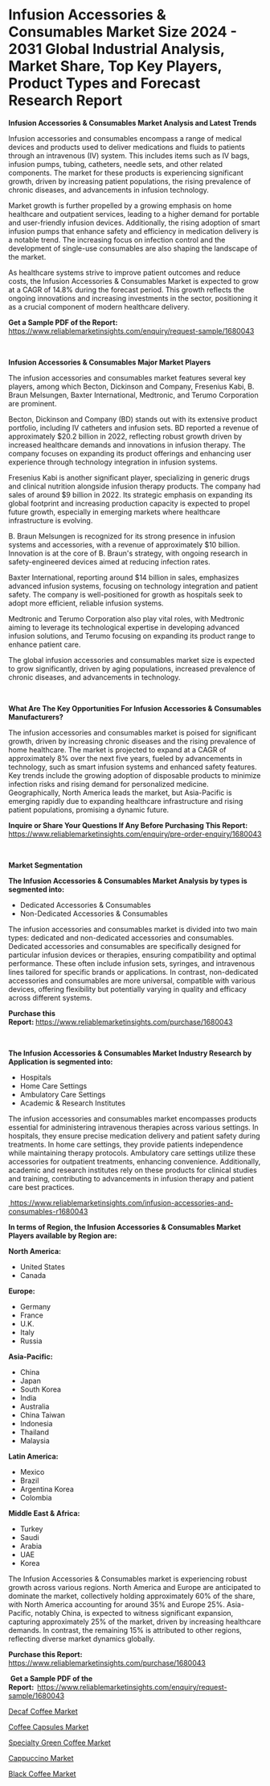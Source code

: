 <p><h1>Infusion Accessories & Consumables Market Size 2024 - 2031 Global Industrial Analysis, Market Share, Top Key Players, Product Types and Forecast Research Report</h1></p><p><strong>Infusion Accessories & Consumables Market Analysis and Latest Trends</strong></p>
<p><p>Infusion accessories and consumables encompass a range of medical devices and products used to deliver medications and fluids to patients through an intravenous (IV) system. This includes items such as IV bags, infusion pumps, tubing, catheters, needle sets, and other related components. The market for these products is experiencing significant growth, driven by increasing patient populations, the rising prevalence of chronic diseases, and advancements in infusion technology.</p><p>Market growth is further propelled by a growing emphasis on home healthcare and outpatient services, leading to a higher demand for portable and user-friendly infusion devices. Additionally, the rising adoption of smart infusion pumps that enhance safety and efficiency in medication delivery is a notable trend. The increasing focus on infection control and the development of single-use consumables are also shaping the landscape of the market.</p><p>As healthcare systems strive to improve patient outcomes and reduce costs, the Infusion Accessories & Consumables Market is expected to grow at a CAGR of 14.8% during the forecast period. This growth reflects the ongoing innovations and increasing investments in the sector, positioning it as a crucial component of modern healthcare delivery.</p></p>
<p><strong>Get a Sample PDF of the Report:&nbsp;</strong> <a href="https://www.reliablemarketinsights.com/enquiry/request-sample/1680043?utm_campaign=1425&utm_medium=2&utm_source=Github&utm_content=ia&utm_term=19102024&utm_id=infusion-accessories-consumables">https://www.reliablemarketinsights.com/enquiry/request-sample/1680043</a></p>
<p>&nbsp;</p>
<p><strong>Infusion Accessories & Consumables Major Market Players</strong></p>
<p><p>The infusion accessories and consumables market features several key players, among which Becton, Dickinson and Company, Fresenius Kabi, B. Braun Melsungen, Baxter International, Medtronic, and Terumo Corporation are prominent.</p><p>Becton, Dickinson and Company (BD) stands out with its extensive product portfolio, including IV catheters and infusion sets. BD reported a revenue of approximately $20.2 billion in 2022, reflecting robust growth driven by increased healthcare demands and innovations in infusion therapy. The company focuses on expanding its product offerings and enhancing user experience through technology integration in infusion systems.</p><p>Fresenius Kabi is another significant player, specializing in generic drugs and clinical nutrition alongside infusion therapy products. The company had sales of around $9 billion in 2022. Its strategic emphasis on expanding its global footprint and increasing production capacity is expected to propel future growth, especially in emerging markets where healthcare infrastructure is evolving.</p><p>B. Braun Melsungen is recognized for its strong presence in infusion systems and accessories, with a revenue of approximately $10 billion. Innovation is at the core of B. Braun's strategy, with ongoing research in safety-engineered devices aimed at reducing infection rates.</p><p>Baxter International, reporting around $14 billion in sales, emphasizes advanced infusion systems, focusing on technology integration and patient safety. The company is well-positioned for growth as hospitals seek to adopt more efficient, reliable infusion systems.</p><p>Medtronic and Terumo Corporation also play vital roles, with Medtronic aiming to leverage its technological expertise in developing advanced infusion solutions, and Terumo focusing on expanding its product range to enhance patient care.</p><p>The global infusion accessories and consumables market size is expected to grow significantly, driven by aging populations, increased prevalence of chronic diseases, and advancements in technology.</p></p>
<p>&nbsp;</p>
<p><strong>What Are The Key Opportunities For Infusion Accessories & Consumables Manufacturers?</strong></p>
<p><p>The infusion accessories and consumables market is poised for significant growth, driven by increasing chronic diseases and the rising prevalence of home healthcare. The market is projected to expand at a CAGR of approximately 8% over the next five years, fueled by advancements in technology, such as smart infusion systems and enhanced safety features. Key trends include the growing adoption of disposable products to minimize infection risks and rising demand for personalized medicine. Geographically, North America leads the market, but Asia-Pacific is emerging rapidly due to expanding healthcare infrastructure and rising patient populations, promising a dynamic future.</p></p>
<p><strong>Inquire or Share Your Questions If Any Before Purchasing This Report:</strong> <a href="https://www.reliablemarketinsights.com/enquiry/pre-order-enquiry/1680043?utm_campaign=1425&utm_medium=2&utm_source=Github&utm_content=ia&utm_term=19102024&utm_id=infusion-accessories-consumables">https://www.reliablemarketinsights.com/enquiry/pre-order-enquiry/1680043</a></p>
<p>&nbsp;</p>
<p><strong>Market Segmentation</strong></p>
<p><strong>The Infusion Accessories & Consumables Market Analysis by types is segmented into:</strong></p>
<p><ul><li>Dedicated Accessories & Consumables</li><li>Non-Dedicated Accessories & Consumables</li></ul></p>
<p><p>The infusion accessories and consumables market is divided into two main types: dedicated and non-dedicated accessories and consumables. Dedicated accessories and consumables are specifically designed for particular infusion devices or therapies, ensuring compatibility and optimal performance. These often include infusion sets, syringes, and intravenous lines tailored for specific brands or applications. In contrast, non-dedicated accessories and consumables are more universal, compatible with various devices, offering flexibility but potentially varying in quality and efficacy across different systems.</p></p>
<p><strong>Purchase this Report:&nbsp;</strong><a href="https://www.reliablemarketinsights.com/purchase/1680043?utm_campaign=1425&utm_medium=2&utm_source=Github&utm_content=ia&utm_term=19102024&utm_id=infusion-accessories-consumables">https://www.reliablemarketinsights.com/purchase/1680043</a></p>
<p>&nbsp;</p>
<p><strong>The Infusion Accessories & Consumables Market Industry Research by Application is segmented into:</strong></p>
<p><ul><li>Hospitals</li><li>Home Care Settings</li><li>Ambulatory Care Settings</li><li>Academic & Research Institutes</li></ul></p>
<p><p>The infusion accessories and consumables market encompasses products essential for administering intravenous therapies across various settings. In hospitals, they ensure precise medication delivery and patient safety during treatments. In home care settings, they provide patients independence while maintaining therapy protocols. Ambulatory care settings utilize these accessories for outpatient treatments, enhancing convenience. Additionally, academic and research institutes rely on these products for clinical studies and training, contributing to advancements in infusion therapy and patient care best practices.</p></p>
<p><a href="https://www.reliablemarketinsights.com/infusion-accessories-and-consumables-r1680043?utm_campaign=1425&utm_medium=2&utm_source=Github&utm_content=ia&utm_term=19102024&utm_id=infusion-accessories-consumables">&nbsp;https://www.reliablemarketinsights.com/infusion-accessories-and-consumables-r1680043</a></p>
<p><strong>In terms of Region, the Infusion Accessories & Consumables Market Players available by Region are:</strong></p>
<p>
    <p> <strong> North America: </strong>
        <ul>
            <li>United States</li>
            <li>Canada</li>
        </ul>
        </p> 
    <p> <strong> Europe: </strong>
        <ul>
            <li>Germany</li>
            <li>France</li>
            <li>U.K.</li>
            <li>Italy</li>
            <li>Russia</li>
        </ul>
        </p> 
    <p> <strong> Asia-Pacific: </strong>
        <ul>
            <li>China</li>
            <li>Japan</li>
            <li>South Korea</li>
            <li>India</li>
            <li>Australia</li>
            <li>China Taiwan</li>
            <li>Indonesia</li>
            <li>Thailand</li>
            <li>Malaysia</li>
        </ul>
        </p> 
    <p> <strong> Latin America: </strong>
        <ul>
            <li>Mexico</li>
            <li>Brazil</li>
            <li>Argentina Korea</li>
            <li>Colombia</li>
        </ul>
        </p> 
    <p> <strong> Middle East & Africa: </strong>
        <ul>
            <li>Turkey</li>
            <li>Saudi</li>
            <li>Arabia</li>
            <li>UAE</li>
            <li>Korea</li>
        </ul>
    </p>
    </p>
<p><p>The Infusion Accessories & Consumables market is experiencing robust growth across various regions. North America and Europe are anticipated to dominate the market, collectively holding approximately 60% of the share, with North America accounting for around 35% and Europe 25%. Asia-Pacific, notably China, is expected to witness significant expansion, capturing approximately 25% of the market, driven by increasing healthcare demands. In contrast, the remaining 15% is attributed to other regions, reflecting diverse market dynamics globally.</p></p>
<p><strong>Purchase this Report: </strong><a href="https://www.reliablemarketinsights.com/purchase/1680043?utm_campaign=1425&utm_medium=2&utm_source=Github&utm_content=ia&utm_term=19102024&utm_id=infusion-accessories-consumables">https://www.reliablemarketinsights.com/purchase/1680043</a></p>
<p>&nbsp;<strong>Get a Sample PDF of the Report:&nbsp;&nbsp;</strong><a href="https://www.reliablemarketinsights.com/enquiry/request-sample/1680043?utm_campaign=1425&utm_medium=2&utm_source=Github&utm_content=ia&utm_term=19102024&utm_id=infusion-accessories-consumables">https://www.reliablemarketinsights.com/enquiry/request-sample/1680043</a></p>
<p><strong></strong></p>
<p><p><a href="https://www.linkedin.com/pulse/decaf-coffee-momentum-charting-59-cagr-path-2024-2031-firmazon-2wjcc?utm_campaign=1425&utm_medium=2&utm_source=Github&utm_content=ia&utm_term=19102024&utm_id=infusion-accessories-consumables">Decaf Coffee Market</a></p><p><a href="https://www.linkedin.com/pulse/coffee-capsules-industry-resonance-78-amplification-across-q3jec?utm_campaign=1425&utm_medium=2&utm_source=Github&utm_content=ia&utm_term=19102024&utm_id=infusion-accessories-consumables">Coffee Capsules Market</a></p><p><a href="https://www.linkedin.com/pulse/specialty-green-coffee-value-chain-analysis-from-raw-materials-s7scc?utm_campaign=1425&utm_medium=2&utm_source=Github&utm_content=ia&utm_term=19102024&utm_id=infusion-accessories-consumables">Specialty Green Coffee Market</a></p><p><a href="https://www.linkedin.com/pulse/cappuccino-market2024-2031-industry-insights-investment-opportunities-apvje?utm_campaign=1425&utm_medium=2&utm_source=Github&utm_content=ia&utm_term=19102024&utm_id=infusion-accessories-consumables">Cappuccino Market</a></p><p><a href="https://www.linkedin.com/pulse/black-coffee-market-evolution-future-outlook-forecasting-industry-oxzwe?utm_campaign=1425&utm_medium=2&utm_source=Github&utm_content=ia&utm_term=19102024&utm_id=infusion-accessories-consumables">Black Coffee Market</a></p></p>
